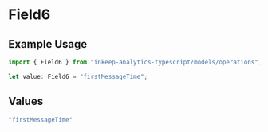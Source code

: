 # Field6

## Example Usage

```typescript
import { Field6 } from "inkeep-analytics-typescript/models/operations";

let value: Field6 = "firstMessageTime";
```

## Values

```typescript
"firstMessageTime"
```